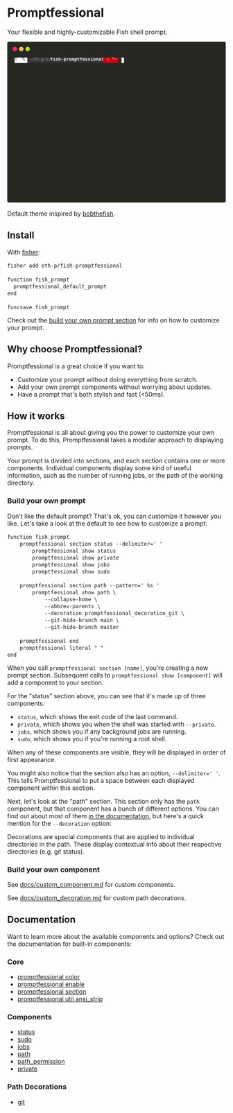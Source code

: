 # Promptfessional

Your flexible and highly-customizable Fish shell prompt.

![Screenshot](screenshot.svg)

Default theme inspired by [bobthefish](https://github.com/oh-my-fish/theme-bobthefish).


## Install

With [fisher](https://github.com/jorgebucaran/fisher):

```fish
fisher add eth-p/fish-promptfessional

function fish_prompt
  promptfessional_default_prompt
end

funcsave fish_prompt
```

Check out the [build your own prompt section](#build-your-own-prompt) for info on how to customize your prompt.


## Why choose Promptfessional?

Promptfessional is a great choice if you want to:

- Customize your prompt without doing everything from scratch.
- Add your own prompt components without worrying about updates.
- Have a prompt that's both stylish and fast (<50ms).

## How it works

Promptfessional is all about giving you the power to customize your own prompt. To do this, Promptfessional takes a modular approach to displaying prompts.

Your prompt is divided into sections, and each section contains one or more components. Individual components display some kind of useful information, such as the number of running jobs, or the path of the working directory.

### Build your own prompt

Don't like the default prompt? That's ok, you can customize it however you like. Let's take a look at the default to see how to customize a prompt:

```fish
function fish_prompt
    promptfessional section status --delimiter=' '
        promptfessional show status
        promptfessional show private
        promptfessional show jobs
        promptfessional show sudo

    promptfessional section path --pattern=' %s '
        promptfessional show path \
        	--collapse-home \
        	--abbrev-parents \
        	--decoration promptfessional_decoration_git \
        	--git-hide-branch main \
        	--git-hide-branch master 

    promptfessional end
    promptfessional literal " "
end
```

When you call `promptfessional section [name]`, you're creating a new prompt section. Subsequent calls to `promptfessional show [component]` will add a component to your section.

For the "status" section above, you can see that it's made up of three components:
- `status`, which shows the exit code of the last command.
- `private`, which shows you when the shell was started with `--private`.
- `jobs`, which shows you if any background jobs are running.
- `sudo`, which shows you if you're running a root shell.

When any of these components are visible, they will be displayed in order of first appearance.

You might also notice that the section also has an option, `--delimiter=' '`. This tells Promptfessional to put a space between each displayed component within this section.

Next, let's look at the "path" section. This section only has the `path` component, but that component has a bunch of different options. You can find out about most of them [in the documentation](#documentation), but here's a quick mention for the `--decoration` option:

Decorations are special components that are applied to individual directories in the path. These display contextual info about their respective directories (e.g. git status).

### Build your own component

See [docs/custom_component.md](docs/custom_component.md) for custom components.

See [docs/custom_decoration.md](docs/custom_decoration.md) for custom path decorations.


## Documentation

Want to learn more about the available components and options?
Check out the documentation for built-in components:

### Core

- [promptfessional color](docs/promptfessional_color.md)
- [promptfessional enable](docs/promptfessional_enable.md)
- [promptfessional section](docs/promptfessional_section.md)
- [promptfessional util ansi_strip](docs/promptfessional_util_ansi_strip.md)

### Components

- [status](docs/component_status.md)
- [sudo](docs/component_sudo.md)
- [jobs](docs/component_jobs.md)
- [path](docs/component_path.md)
- [path_permission](docs/component_path_permission.md)
- [private](docs/component_private.md)

### Path Decorations

- [git](docs/decoration_git.md)
